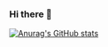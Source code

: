### Hi there 👋

[![Anurag's GitHub stats](https://github-readme-stats.vercel.app/api?username=lzcmagic&show_icons=true&theme=dracula)](https://github.com/anuraghazra/github-readme-stats)


<!--
**lzcmagic/lzcmagic** is a ✨ _special_ ✨ repository because its `README.md` (this file) appears on your GitHub profile.

Here are some ideas to get you started:

- 🔭 I’m currently working on ...
- 🌱 I’m currently learning ...
- 👯 I’m looking to collaborate on ...
- 🤔 I’m looking for help with ...
- 💬 Ask me about ...
- 📫 How to reach me: ...
- 😄 Pronouns: ...
- ⚡ Fun fact: ...
-->
